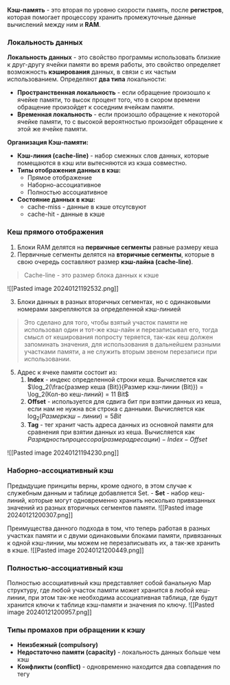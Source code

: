 **Кэш-память** - это вторая по уровню скорости память, после **регистров**, которая помогает процессору хранить промежуточные данные вычислений между ним и **RAM**.

### Локальность данных
**Локальность данных** - это свойство программы использовать близкие к друг-другу ячейки памяти во время работы, это свойство определяет возможность **кэширования** данных, в связи с их частым использованием. Определяют **два типа** локальности:
 - **Пространственная локальность** - если обращение произошло к ячейке памяти, то высок процент того, что в скором времени обращение произойдет к соседним ячейкам памяти.
 - **Временная локальность** - если произошло обращение к некоторой ячейке памяти, то с высокой вероятностью произойдет обращение к этой же ячейке памяти.

**Организация Кэш-памяти:**
 - **Кэш-линия (cache-line)** - набор смежных слов данных, которые помещаются в кэш или вытесняются из кэша совместно.
 - **Типы отображения данных в кэш:**
	 - Прямое отображение
	 - Наборно-ассоциативное
	 - Полностью ассоциативное
- **Состояние данных в кэш:**
	- cache-miss - данные в кэше отсутсвуют
	- cache-hit - данные в кэше

### Кеш прямого отображения

1. Блоки RAM делятся на **первичные сегменты** равные размеру кеша
2. Первичные сегменты делятся на **вторичные сегменты**, которые в свою очередь составляют размер **кэш-лайна (cache-line)**.
> Cache-line - это размер блока данных к кэше

![[Pasted image 20240121192532.png]]

3. Блоки данных в разных вторичных сегментах, но с одинаковыми номерами закрепляются за определенной кэш-линией
> Это сделано для того, чтобы взятый участок памяти не использовал один и тот-же кэш-лайн и перезаписывал его, тогда смысл от кеширования попросту теряется, так-как кеш должен запоминать значения, для использования в дальнейшем разными участками памяти, а не служить вторым звеном перезаписи при использовании.  

5. Адрес к ячеке памяти состоит из:
	1. **Index** - индекс определенной строки кеша. Вычисляется как $\log_2(\frac{размер кеша (Bit)}{Размер  кэш-линии (Bit)}) = \log_2(Кол-во кеш-линий) = 11 Bit$
	2. **Offset** - используется для сдвига бит при взятии данных из кеша, если нам не нужна вся строка с данными. Вычисляется как $\log_2(Размер кэш-линии) = 5Bit$
	3. **Tag** - тег хранит часть адреса данных из основной памяти для сравнения при взятии данных из кеша. Вычисляется как $Разрядность процессора (размер адресации) - Index - Offset$ 

![[Pasted image 20240121194230.png]]

### Наборно-ассоциативный кэш
Предыдущие принципы верны, кроме одного, в этом случае к служебным данным и таблице добавляется Set.
	- **Set** - набор кеш-линий, которые могут одновременно хранить несколько привязанных значений из разных вторичных сегментов памяти.
![[Pasted image 20240121200307.png]]

Преимущества данного подхода в том, что теперь работая в разных участках памяти и с двуми одинаковыми блоками памяти, привязанных к одной кэш-линии, мы можем не перезаписывать их, а так-же хранить в кэше.
![[Pasted image 20240121200449.png]]

### Полностью-ассоциативный кэш
Полностью ассоциативный кэш представляет собой банальную Map структуру, где любой участок памяти может хранится в любой кеш-линии, при этом так-же необходима ассоциативная таблица, где будут хранится ключи к таблице кэш-памяти и значения по ключу.
![[Pasted image 20240121200957.png]]

### Типы промахов при обращении к кэшу

- **Неизбежный (compulsory)** 
- **Недостаточно памяти (capacity)** - локальность данных больше чем кэш 
- **Конфликты (conflict)** - одновременно находится два совпадения по тегу
